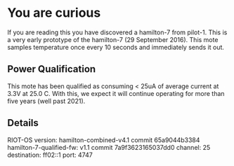 # You are curious

If you are reading this you have discovered a hamilton-7 from pilot-1. This is a
very early prototype of the hamilton-7 (29 September 2016). This mote samples
temperature once every 10 seconds and immediately sends it out.

## Power Qualification

This mote has been qualified as consuming < 25uA of average current at 3.3V
at 25.0 C. With this, we expect it will continue operating for more than
five years (well past 2021).

## Details

RIOT-OS version: hamilton-combined-v4.1 commit 65a9044b3384
hamilton-7-qualified-fw: v1.1 commit 7a9f3623165037dd0
channel: 25
destination: ff02::1
port: 4747
